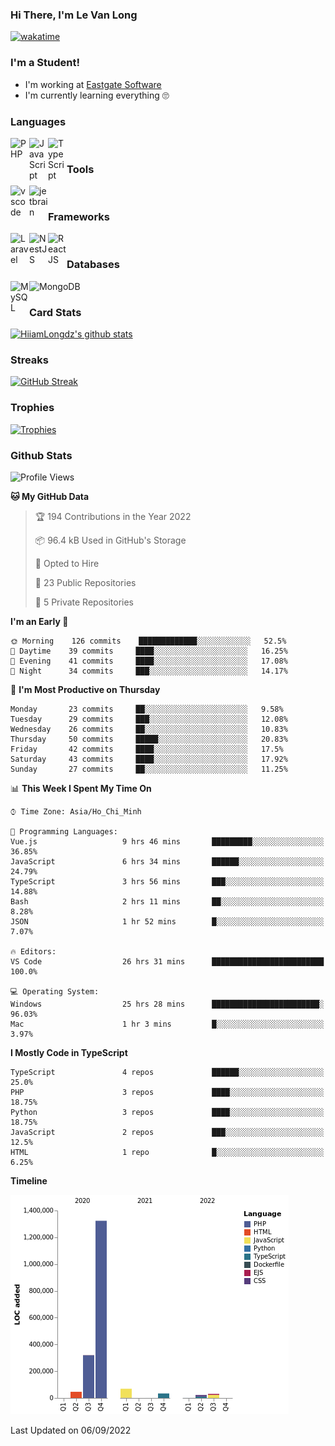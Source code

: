 ### Hi There, I'm Le Van Long 

[![wakatime](https://wakatime.com/badge/user/6843c55a-2a06-4fcd-8ddd-3f4718f8cf4d.svg)](https://wakatime.com/@6843c55a-2a06-4fcd-8ddd-3f4718f8cf4d)

### I'm a Student!
- I'm working at [Eastgate Software](https://eastgate-software.com/)
- I'm currently learning everything 🙄

### Languages
<img align="left" alt="PHP" src="https://img.icons8.com/dusk/64/000000/php-logo.png" width="30px"/>
<img align="left" alt="JavaScript" src="https://img.icons8.com/dusk/64/000000/javascript.png" width="30px"/>
<img align="left" alt="TypeScript" src="https://img.icons8.com/typescript" width="30px" />
<br />

### Tools
<img align="left" alt="vscode" src="https://img.icons8.com/dusk/64/000000/visual-studio-code-2019.png" width="30px"/>
<img align="left" alt="jetbrain" src="https://camo.githubusercontent.com/8268dcfb76697dd53286590ec9b4385d7a0b89ce/68747470733a2f2f63646e2e6a7364656c6976722e6e65742f6e706d2f73696d706c652d69636f6e734076332f69636f6e732f6a6574627261696e732e737667" width="30px"/>
<br />

### Frameworks
<img align="left" alt="Laravel" src="https://img.icons8.com/ios/50/000000/laravel.png" width="30px"/>
<img align="left" alt="NestJS" src="https://d33wubrfki0l68.cloudfront.net/e937e774cbbe23635999615ad5d7732decad182a/26072/logo-small.ede75a6b.svg" width="30px" />
<img align="left" alt="ReactJS" src="https://img.icons8.com/dusk/64/000000/react.png" width="30px" />
<br />

### Databases
<img align="left" alt="MySQL" src="https://img.icons8.com/ios-filled/50/000000/mysql-logo.png" width="30px"/>
<img align="left" alt="MongoDB" src="https://webimages.mongodb.com/_com_assets/cms/kpo5kblefbjq79065-Horizontal_Default.svg?auto=format%252Ccompress" height="30px" />
<br />

### Card Stats
[![HiiamLongdz's github stats](https://github-readme-stats.vercel.app/api?username=Eliitme&show_icons=true&theme=default)](#CardStats)

### Streaks
[![GitHub Streak](http://github-readme-streak-stats.herokuapp.com?user=Eliitme)](#Streaks)

### Trophies
[![Trophies](https://github-profile-trophy.vercel.app/?username=Eliitme&margin-w=10&theme=discord)](#Trophies)

### Github Stats
<!--START_SECTION:waka-->
![Profile Views](http://img.shields.io/badge/Profile%20Views-4-blue)

**🐱 My GitHub Data** 

> 🏆 194 Contributions in the Year 2022
 > 
> 📦 96.4 kB Used in GitHub's Storage 
 > 
> 💼 Opted to Hire
 > 
> 📜 23 Public Repositories 
 > 
> 🔑 5 Private Repositories  
 > 
**I'm an Early 🐤** 

```text
🌞 Morning    126 commits    █████████████░░░░░░░░░░░░   52.5% 
🌆 Daytime    39 commits     ████░░░░░░░░░░░░░░░░░░░░░   16.25% 
🌃 Evening    41 commits     ████░░░░░░░░░░░░░░░░░░░░░   17.08% 
🌙 Night      34 commits     ███░░░░░░░░░░░░░░░░░░░░░░   14.17%

```
📅 **I'm Most Productive on Thursday** 

```text
Monday       23 commits     ██░░░░░░░░░░░░░░░░░░░░░░░   9.58% 
Tuesday      29 commits     ███░░░░░░░░░░░░░░░░░░░░░░   12.08% 
Wednesday    26 commits     ██░░░░░░░░░░░░░░░░░░░░░░░   10.83% 
Thursday     50 commits     █████░░░░░░░░░░░░░░░░░░░░   20.83% 
Friday       42 commits     ████░░░░░░░░░░░░░░░░░░░░░   17.5% 
Saturday     43 commits     ████░░░░░░░░░░░░░░░░░░░░░   17.92% 
Sunday       27 commits     ██░░░░░░░░░░░░░░░░░░░░░░░   11.25%

```


📊 **This Week I Spent My Time On** 

```text
⌚︎ Time Zone: Asia/Ho_Chi_Minh

💬 Programming Languages: 
Vue.js                   9 hrs 46 mins       █████████░░░░░░░░░░░░░░░░   36.85% 
JavaScript               6 hrs 34 mins       ██████░░░░░░░░░░░░░░░░░░░   24.79% 
TypeScript               3 hrs 56 mins       ███░░░░░░░░░░░░░░░░░░░░░░   14.88% 
Bash                     2 hrs 11 mins       ██░░░░░░░░░░░░░░░░░░░░░░░   8.28% 
JSON                     1 hr 52 mins        █░░░░░░░░░░░░░░░░░░░░░░░░   7.07%

🔥 Editors: 
VS Code                  26 hrs 31 mins      █████████████████████████   100.0%

💻 Operating System: 
Windows                  25 hrs 28 mins      ████████████████████████░   96.03% 
Mac                      1 hr 3 mins         █░░░░░░░░░░░░░░░░░░░░░░░░   3.97%

```

**I Mostly Code in TypeScript** 

```text
TypeScript               4 repos             ██████░░░░░░░░░░░░░░░░░░░   25.0% 
PHP                      3 repos             ████░░░░░░░░░░░░░░░░░░░░░   18.75% 
Python                   3 repos             ████░░░░░░░░░░░░░░░░░░░░░   18.75% 
JavaScript               2 repos             ███░░░░░░░░░░░░░░░░░░░░░░   12.5% 
HTML                     1 repo              █░░░░░░░░░░░░░░░░░░░░░░░░   6.25%

```


**Timeline**

![Chart not found](https://raw.githubusercontent.com/Eliitme/Eliitme/master/charts/bar_graph.png) 


 Last Updated on 06/09/2022
<!--END_SECTION:waka-->
